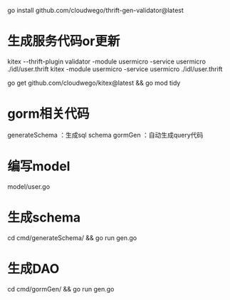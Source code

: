 go install github.com/cloudwego/thrift-gen-validator@latest
# 生成服务代码or更新
kitex --thrift-plugin validator -module usermicro -service usermicro ./idl/user.thrift
kitex -module usermicro -service usermicro ./idl/user.thrift

go get github.com/cloudwego/kitex@latest && go mod tidy

# gorm相关代码
generateSchema ：生成sql schema
gormGen ：自动生成query代码

# 编写model
model/user.go

# 生成schema
cd cmd/generateSchema/ && go run gen.go

# 生成DAO
cd cmd/gormGen/ && go run gen.go
